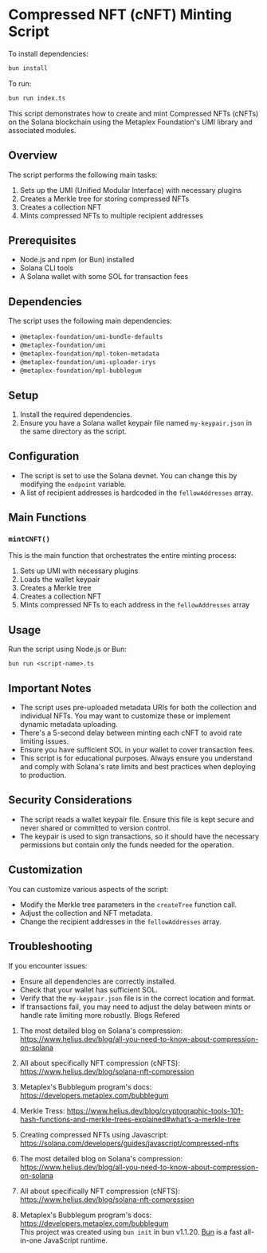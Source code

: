 # Compressed NFT (cNFT) Minting Script

To install dependencies:

```bash
bun install
```

To run:

```bash
bun run index.ts
```

This script demonstrates how to create and mint Compressed NFTs (cNFTs) on the Solana blockchain using the Metaplex Foundation's UMI library and associated modules.

## Overview

The script performs the following main tasks:

1. Sets up the UMI (Unified Modular Interface) with necessary plugins
2. Creates a Merkle tree for storing compressed NFTs
3. Creates a collection NFT
4. Mints compressed NFTs to multiple recipient addresses

## Prerequisites

- Node.js and npm (or Bun) installed
- Solana CLI tools
- A Solana wallet with some SOL for transaction fees

## Dependencies

The script uses the following main dependencies:

- `@metaplex-foundation/umi-bundle-defaults`
- `@metaplex-foundation/umi`
- `@metaplex-foundation/mpl-token-metadata`
- `@metaplex-foundation/umi-uploader-irys`
- `@metaplex-foundation/mpl-bubblegum`

## Setup

1. Install the required dependencies.
2. Ensure you have a Solana wallet keypair file named `my-keypair.json` in the same directory as the script.

## Configuration

- The script is set to use the Solana devnet. You can change this by modifying the `endpoint` variable.
- A list of recipient addresses is hardcoded in the `fellowAddresses` array.

## Main Functions

### `mintCNFT()`

This is the main function that orchestrates the entire minting process:

1. Sets up UMI with necessary plugins
2. Loads the wallet keypair
3. Creates a Merkle tree
4. Creates a collection NFT
5. Mints compressed NFTs to each address in the `fellowAddresses` array

## Usage

Run the script using Node.js or Bun:

```
bun run <script-name>.ts
```

## Important Notes

- The script uses pre-uploaded metadata URIs for both the collection and individual NFTs. You may want to customize these or implement dynamic metadata uploading.
- There's a 5-second delay between minting each cNFT to avoid rate limiting issues.
- Ensure you have sufficient SOL in your wallet to cover transaction fees.
- This script is for educational purposes. Always ensure you understand and comply with Solana's rate limits and best practices when deploying to production.

## Security Considerations

- The script reads a wallet keypair file. Ensure this file is kept secure and never shared or committed to version control.
- The keypair is used to sign transactions, so it should have the necessary permissions but contain only the funds needed for the operation.

## Customization

You can customize various aspects of the script:

- Modify the Merkle tree parameters in the `createTree` function call.
- Adjust the collection and NFT metadata.
- Change the recipient addresses in the `fellowAddresses` array.

## Troubleshooting

If you encounter issues:

- Ensure all dependencies are correctly installed.
- Check that your wallet has sufficient SOL.
- Verify that the `my-keypair.json` file is in the correct location and format.
- If transactions fail, you may need to adjust the delay between mints or handle rate limiting more robustly.
  Blogs Refered

1. The most detailed blog on Solana's compression: https://www.helius.dev/blog/all-you-need-to-know-about-compression-on-solana
2. All about specifically NFT compression (cNFTS): https://www.helius.dev/blog/solana-nft-compression
3. Metaplex's Bubblegum program's docs: https://developers.metaplex.com/bubblegum
4. Merkle Tress: https://www.helius.dev/blog/cryptographic-tools-101-hash-functions-and-merkle-trees-explained#what’s-a-merkle-tree

5. Creating compressed NFTs using Javascript: https://solana.com/developers/guides/javascript/compressed-nfts
6. The most detailed blog on Solana's compression: https://www.helius.dev/blog/all-you-need-to-know-about-compression-on-solana
7. All about specifically NFT compression (cNFTS): https://www.helius.dev/blog/solana-nft-compression
8. Metaplex's Bubblegum program's docs: https://developers.metaplex.com/bubblegum  
   This project was created using `bun init` in bun v1.1.20. [Bun](https://bun.sh) is a fast all-in-one JavaScript runtime.
